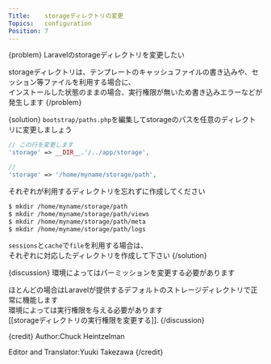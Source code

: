 ```yaml
---
Title:    storageディレクトリの変更
Topics:   configuration
Position: 7
---
```


{problem}
Laravelのstorageディレクトリを変更したい

storageディレクトリは、テンプレートのキャッシュファイルの書き込みや、セッション等ファイルを利用する場合に、  
インストールした状態のままの場合、実行権限が無いため書き込みエラーなどが発生します
{/problem}

{solution}
`bootstrap/paths.php`を編集してstorageのパスを任意のディレクトリに変更しましょう

```php
// この行を変更します
'storage' => __DIR__.'/../app/storage',

//
'storage' => '/home/myname/storage/path',
```

それぞれが利用するディレクトリを忘れずに作成してください

```bash
$ mkdir /home/myname/storage/path
$ mkdir /home/myname/storage/path/views
$ mkdir /home/myname/storage/path/meta
$ mkdir /home/myname/storage/path/logs
```

`sessions`と`cache`で`file`を利用する場合は、  
それぞれに対応したディレクトリを作成して下さい
{/solution}

{discussion}
環境によってはパーミッションを変更する必要があります

ほとんどの場合はLaravelが提供するデフォルトのストレージディレクトリで正常に機能します  
環境によっては実行権限を与える必要があります  
[[storageディレクトリの実行権限を変更する]].
{/discussion}

{credit}
Author:Chuck Heintzelman

Editor and Translator:Yuuki Takezawa
{/credit}
